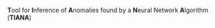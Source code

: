 **T**ool for **I**nference of **A**nomalies found by a **N**eural Network **A**lgorithm (**TIANA**)
